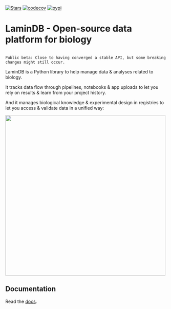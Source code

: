 [![Stars](https://img.shields.io/github/stars/laminlabs/lamindb?logo=GitHub&color=yellow)](https://github.com/laminlabs/lamindb)
[![codecov](https://codecov.io/gh/laminlabs/lamindb/branch/main/graph/badge.svg?token=VKMRJ7OWR3)](https://codecov.io/gh/laminlabs/lamindb)
[![pypi](https://img.shields.io/pypi/v/lamindb?color=blue&label=pypi%20package)](https://pypi.org/project/lamindb)

# LaminDB - Open-source data platform for biology

```{warning}

Public beta: Close to having converged a stable API, but some breaking changes might still occur.

```

LaminDB is a Python library to help manage data & analyses related to biology.

It tracks data flow through pipelines, notebooks & app uploads to let you rely on results & learn from your project history.

And it manages biological knowledge & experimental design in registries to let you access & validate data in a unified way:

<img src="https://lamin-site-assets.s3.amazonaws.com/.lamindb/BunYmHkyFLITlM5MYQS2.png" width="500px">

## Documentation

Read the [docs](https://lamin.ai/docs).
